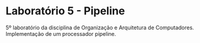 # Laboratório 5 - Pipeline
5º laboratório da disciplina de Organização e Arquitetura de Computadores. Implementação de um processador pipeline.
